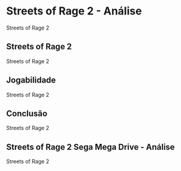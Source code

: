 ---
---

# Streets of Rage 2 - Análise

Streets of Rage 2

## Streets of Rage 2

Streets of Rage 2

## Jogabilidade

Streets of Rage 2

## Conclusão

Streets of Rage 2

## Streets of Rage 2 Sega Mega Drive - Análise

Streets of Rage 2
